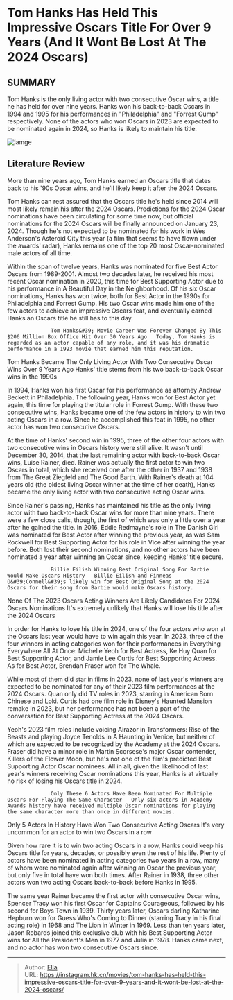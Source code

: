 # Tom Hanks Has Held This Impressive Oscars Title For Over 9 Years (And It Wont Be Lost At The 2024 Oscars)


## SUMMARY 



  Tom Hanks is the only living actor with two consecutive Oscar wins, a title he has held for over nine years.   Hanks won his back-to-back Oscars in 1994 and 1995 for his performances in &#34;Philadelphia&#34; and &#34;Forrest Gump&#34; respectively.   None of the actors who won Oscars in 2023 are expected to be nominated again in 2024, so Hanks is likely to maintain his title.  

![iamge](https://static1.srcdn.com/wordpress/wp-content/uploads/2024/01/tomhanks-oscar.jpg)

## Literature Review

More than nine years ago, Tom Hanks earned an Oscars title that dates back to his &#39;90s Oscar wins, and he&#39;ll likely keep it after the 2024 Oscars.




Tom Hanks can rest assured that the Oscars title he&#39;s held since 2014 will most likely remain his after the 2024 Oscars. Predictions for the 2024 Oscar nominations have been circulating for some time now, but official nominations for the 2024 Oscars will be finally announced on January 23, 2024. Though he&#39;s not expected to be nominated for his work in Wes Anderson&#39;s Asteroid City this year (a film that seems to have flown under the awards&#39; radar), Hanks remains one of the top 20 most Oscar-nominated male actors of all time.




Within the span of twelve years, Hanks was nominated for five Best Actor Oscars from 1989-2001. Almost two decades later, he received his most recent Oscar nomination in 2020, this time for Best Supporting Actor due to his performance in A Beautiful Day in the Neighborhood. Of his six Oscar nominations, Hanks has won twice, both for Best Actor in the 1990s for Philadelphia and Forrest Gump. His two Oscar wins made him one of the few actors to achieve an impressive Oscars feat, and eventually earned Hanks an Oscars title he still has to this day.

                  Tom Hanks&#39; Movie Career Was Forever Changed By This $206 Million Box Office Hit Over 30 Years Ago   Today, Tom Hanks is regarded as an actor capable of any role, and it was his dramatic performance in a 1993 movie that earned him this reputation.   


 Tom Hanks Became The Only Living Actor With Two Consecutive Oscar Wins Over 9 Years Ago 
Hanks&#39; title stems from his two back-to-back Oscar wins in the 1990s
         




In 1994, Hanks won his first Oscar for his performance as attorney Andrew Beckett in Philadelphia. The following year, Hanks won for Best Actor yet again, this time for playing the titular role in Forrest Gump. With these two consecutive wins, Hanks became one of the few actors in history to win two acting Oscars in a row. Since he accomplished this feat in 1995, no other actor has won two consecutive Oscars.

At the time of Hanks&#39; second win in 1995, three of the other four actors with two consecutive wins in Oscars history were still alive. It wasn&#39;t until December 30, 2014, that the last remaining actor with back-to-back Oscar wins, Luise Rainer, died. Rainer was actually the first actor to win two Oscars in total, which she received one after the other in 1937 and 1938 from The Great Ziegfeld and The Good Earth. With Rainer&#39;s death at 104 years old (the oldest living Oscar winner at the time of her death), Hanks became the only living actor with two consecutive acting Oscar wins.




Since Rainer&#39;s passing, Hanks has maintained his title as the only living actor with two back-to-back Oscar wins for more than nine years. There were a few close calls, though, the first of which was only a little over a year after he gained the title. In 2016, Eddie Redmayne&#39;s role in The Danish Girl was nominated for Best Actor after winning the previous year, as was Sam Rockwell for Best Supporting Actor for his role in Vice after winning the year before. Both lost their second nominations, and no other actors have been nominated a year after winning an Oscar since, keeping Hanks&#39; title secure.

                  Billie Eilish Winning Best Original Song For Barbie Would Make Oscars History   Billie Eilish and Finneas O&#39;Connell&#39;s likely win for Best Original Song at the 2024 Oscars for their song from Barbie would make Oscars history.   



 None Of The 2023 Oscars Acting Winners Are Likely Candidates For 2024 Oscars Nominations 
It&#39;s extremely unlikely that Hanks will lose his title after the 2024 Oscars
         




In order for Hanks to lose his title in 2024, one of the four actors who won at the Oscars last year would have to win again this year. In 2023, three of the four winners in acting categories won for their performances in Everything Everywhere All At Once: Michelle Yeoh for Best Actress, Ke Huy Quan for Best Supporting Actor, and Jamie Lee Curtis for Best Supporting Actress. As for Best Actor, Brendan Fraser won for The Whale.

While most of them did star in films in 2023, none of last year&#39;s winners are expected to be nominated for any of their 2023 film performances at the 2024 Oscars. Quan only did TV roles in 2023, starring in American Born Chinese and Loki. Curtis had one film role in Disney&#39;s Haunted Mansion remake in 2023, but her performance has not been a part of the conversation for Best Supporting Actress at the 2024 Oscars. 

Yeoh&#39;s 2023 film roles include voicing Airazor in Transformers: Rise of the Beasts and playing Joyce Tenolds in A Haunting in Venice, but neither of which are expected to be recognized by the Academy at the 2024 Oscars. Fraser did have a minor role in Martin Scorsese&#39;s major Oscar contender, Killers of the Flower Moon, but he&#39;s not one of the film&#39;s predicted Best Supporting Actor Oscar nominees. All in all, given the likelihood of last year&#39;s winners receiving Oscar nominations this year, Hanks is at virtually no risk of losing his Oscars title in 2024.




                  Only These 6 Actors Have Been Nominated For Multiple Oscars For Playing The Same Character   Only six actors in Academy Awards history have received multiple Oscar nominations for playing the same character more than once in different movies.   



 Only 5 Actors In History Have Won Two Consecutive Acting Oscars 
It&#39;s very uncommon for an actor to win two Oscars in a row
         

Given how rare it is to win two acting Oscars in a row, Hanks could keep his Oscars title for years, decades, or possibly even the rest of his life. Plenty of actors have been nominated in acting categories two years in a row, many of whom were nominated again after winning an Oscar the previous year, but only five in total have won both times. After Rainer in 1938, three other actors won two acting Oscars back-to-back before Hanks in 1995.

The same year Rainer became the first actor with consecutive Oscar wins, Spencer Tracy won his first Oscar for Captains Courageous, followed by his second for Boys Town in 1939. Thirty years later, Oscars darling Katharine Hepburn won for Guess Who&#39;s Coming to Dinner (starring Tracy in his final acting role) in 1968 and The Lion in Winter in 1969. Less than ten years later, Jason Robards joined this exclusive club with his Best Supporting Actor wins for All the President&#39;s Men in 1977 and Julia in 1978. Hanks came next, and no actor has won two consecutive Oscars since.






---

> Author: [Ella](https://instagram.hk.cn/)  
> URL: https://instagram.hk.cn/movies/tom-hanks-has-held-this-impressive-oscars-title-for-over-9-years-and-it-wont-be-lost-at-the-2024-oscars/  

